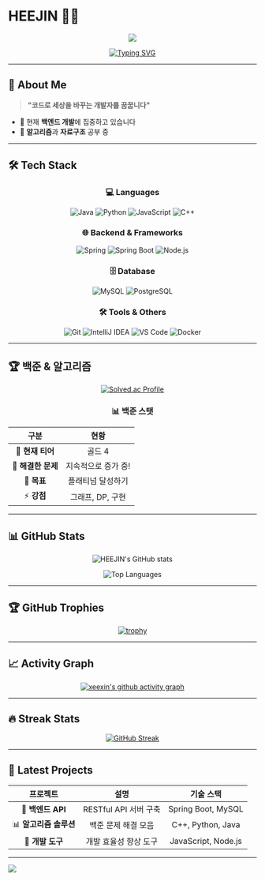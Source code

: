 # HEEJIN 👨‍💻

<div align="center">
  
<img src="https://capsule-render.vercel.app/api?type=waving&color=gradient&customColorList=6&height=200&section=header&text=HEEJIN&fontSize=80&fontColor=ffffff&animation=twinkling" />

[![Typing SVG](https://readme-typing-svg.herokuapp.com?font=Fira+Code&size=24&duration=3000&pause=1000&color=58A6FF&center=true&vCenter=true&width=500&lines=%F0%9F%92%BB+Backend+Developer;%F0%9F%9A%80+Always+Learning;%E2%9C%A8+Problem+Solver;%F0%9F%94%A5+Algorithm+Enthusiast)](https://git.io/typing-svg)

</div>

---

## 🚀 About Me

> **"코드로 세상을 바꾸는 개발자를 꿈꿉니다"**

- 🔭 현재 **백엔드 개발**에 집중하고 있습니다
- 🌱 **알고리즘**과 **자료구조** 공부 중

---

## 🛠️ Tech Stack

<div align="center">

### 💻 Languages
![Java](https://img.shields.io/badge/Java-ED8B00?style=for-the-badge&logo=openjdk&logoColor=white)
![Python](https://img.shields.io/badge/Python-3776AB?style=for-the-badge&logo=python&logoColor=white)
![JavaScript](https://img.shields.io/badge/JavaScript-F7DF1E?style=for-the-badge&logo=JavaScript&logoColor=black)
![C++](https://img.shields.io/badge/C++-00599C?style=for-the-badge&logo=c%2B%2B&logoColor=white)

### 🌐 Backend & Frameworks
![Spring](https://img.shields.io/badge/Spring-6DB33F?style=for-the-badge&logo=spring&logoColor=white)
![Spring Boot](https://img.shields.io/badge/Spring_Boot-6DB33F?style=for-the-badge&logo=spring-boot&logoColor=white)
![Node.js](https://img.shields.io/badge/Node.js-43853D?style=for-the-badge&logo=node.js&logoColor=white)

### 🗄️ Database
![MySQL](https://img.shields.io/badge/MySQL-4479A1?style=for-the-badge&logo=mysql&logoColor=white)
![PostgreSQL](https://img.shields.io/badge/PostgreSQL-316192?style=for-the-badge&logo=postgresql&logoColor=white)

### 🛠️ Tools & Others
![Git](https://img.shields.io/badge/Git-F05032?style=for-the-badge&logo=git&logoColor=white)
![IntelliJ IDEA](https://img.shields.io/badge/IntelliJ_IDEA-000000.svg?style=for-the-badge&logo=intellij-idea&logoColor=white)
![VS Code](https://img.shields.io/badge/VS_Code-0078D4?style=for-the-badge&logo=visual%20studio%20code&logoColor=white)
![Docker](https://img.shields.io/badge/Docker-2496ED?style=for-the-badge&logo=docker&logoColor=white)

</div>

---

## 🏆 백준 & 알고리즘

<div align="center">

[![Solved.ac Profile](http://mazassumnida.wtf/api/v2/generate_badge?boj=xeexin0331)](https://solved.ac/xeexin0331/)

### 📊 백준 스탯
| 구분 | 현황 |
|:---:|:---:|
| 🥇 **현재 티어** | 골드 4 |
| 💯 **해결한 문제** | 지속적으로 증가 중! |
| 🎯 **목표** | 플래티넘 달성하기 |
| ⚡ **강점** | 그래프, DP, 구현 |

</div>

---

## 📊 GitHub Stats

<div align="center">

![HEEJIN's GitHub stats](https://github-readme-stats.vercel.app/api?username=xeexin&show_icons=true&theme=tokyonight&hide_border=true&include_all_commits=true&count_private=true)

![Top Languages](https://github-readme-stats.vercel.app/api/top-langs/?username=xeexin&layout=compact&theme=tokyonight&hide_border=true&langs_count=8)

</div>

---

## 🏆 GitHub Trophies

<div align="center">

[![trophy](https://github-profile-trophy.vercel.app/?username=xeexin&theme=tokyonight&column=7&margin-w=15&margin-h=15)](https://github.com/ryo-ma/github-profile-trophy)

</div>

---

## 📈 Activity Graph

<div align="center">

[![xeexin's github activity graph](https://github-readme-activity-graph.vercel.app/graph?username=xeexin&theme=tokyo-night&hide_border=true&area=true)](https://github.com/ashutosh00710/github-readme-activity-graph)

</div>

---

## 🔥 Streak Stats

<div align="center">

[![GitHub Streak](https://streak-stats.demolab.com/?user=xeexin&theme=tokyonight&hide_border=true)](https://git.io/streak-stats)

</div>

---

## 🌟 Latest Projects

<div align="center">

| 프로젝트 | 설명 | 기술 스택 |
|:---:|:---:|:---:|
| 🚀 **백엔드 API** | RESTful API 서버 구축 | Spring Boot, MySQL |
| 📊 **알고리즘 솔루션** | 백준 문제 해결 모음 | C++, Python, Java |
| 🔧 **개발 도구** | 개발 효율성 향상 도구 | JavaScript, Node.js |

</div>

---

<img src="https://capsule-render.vercel.app/api?type=waving&color=gradient&customColorList=6&height=100&section=footer" />

</div>
